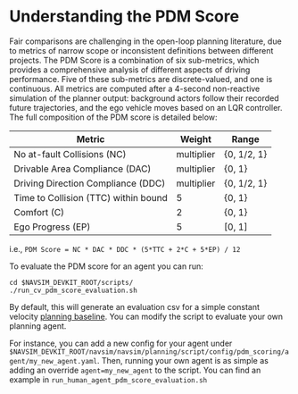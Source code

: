 # Understanding the PDM Score

Fair comparisons are challenging in the open-loop planning literature, due to metrics of narrow scope or inconsistent definitions between different projects. The PDM Score is a combination of six sub-metrics, which provides a comprehensive analysis of different aspects of driving performance. Five of these sub-metrics are discrete-valued, and one is continuous. All metrics are computed after a 4-second non-reactive simulation of the planner output: background actors follow their recorded future trajectories, and the ego vehicle moves based on an LQR controller. The full composition of the PDM score is detailed below:

Metric | Weight | Range |
|---|---|---|
No at-fault Collisions (NC) | multiplier | {0, 1/2, 1} |
Drivable Area Compliance (DAC) | multiplier | {0, 1} |
Driving Direction Compliance (DDC) | multiplier | {0, 1/2, 1} |
Time to Collision (TTC) within bound | 5 | {0, 1} |
Comfort (C) | 2 | {0, 1} |
Ego Progress (EP) | 5 | [0, 1] |

i.e., `PDM Score = NC * DAC * DDC * (5*TTC + 2*C + 5*EP) / 12`

To evaluate the PDM score for an agent you can run:
```
cd $NAVSIM_DEVKIT_ROOT/scripts/
./run_cv_pdm_score_evaluation.sh
```

By default, this will generate an evaluation csv for a simple constant velocity [planning baseline](https://github.com/autonomousvision/navsim/blob/main/docs/agents.md#output). You can modify the script to evaluate your own planning agent.

For instance, you can add a new config for your agent under `$NAVSIM_DEVKIT_ROOT/navsim/navsim/planning/script/config/pdm_scoring/agent/my_new_agent.yaml`. 
Then, running your own agent is as simple as adding an override `agent=my_new_agent` to the script.
You can find an example in `run_human_agent_pdm_score_evaluation.sh`
